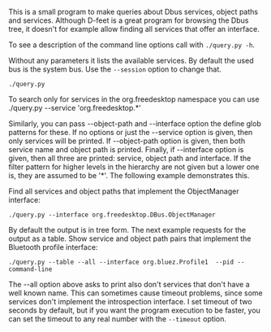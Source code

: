 This is a small program to make queries about Dbus services, object paths and services. Although D-feet is a great program for browsing the Dbus tree, it doesn't for example allow finding all services that offer an interface.

To see a description of the command line options call with ```./query.py -h```.

Without any parameters it lists the available services. By default the used bus is the system bus. Use the ```--session``` option to change that.

    ./query.py

To search only for services in the org.freedesktop namespace you can use 
    ./query.py --service 'org.freedesktop.*'

Similarly, you can pass --object-path and --interface option the define glob patterns for these. If no options or just the --service option is given, then only services will be printed. If --object-path option is given, then both service name and object path is printed. Finally, if --interface option is given, then all three are printed: service, object path and interface. If the filter pattern for higher levels in the hierarchy are not given but a lower one is, they are assumed to be '*'. The following example demonstrates this.

Find all services and object paths that implement the ObjectManager interface:

    ./query.py --interface org.freedesktop.DBus.ObjectManager

By default the output is in tree form. The next example requests for the output as a table.
Show service and object path pairs that implement the Bluetooth profile interface:

    ./query.py --table --all --interface org.bluez.Profile1  --pid --command-line

The --all option above asks to print also don't services that don't have a well known name. This can sometimes cause timeout problems, since some services don't implement the introspection interface. I set timeout of two seconds by default, but if you want the program execution to be faster,
you can set the timeout to any real number with the ```--timeout``` option. 